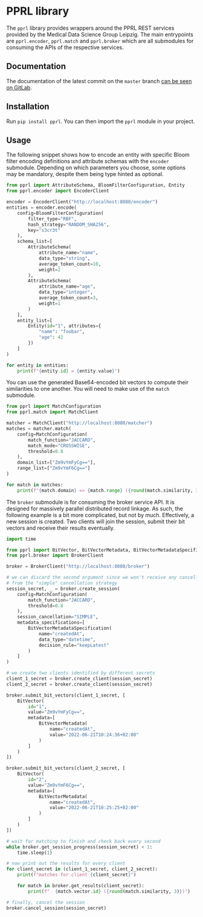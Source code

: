 # PPRL library

The `pprl` library provides wrappers around the PPRL REST services provided by the Medical Data Science Group Leipzig.
The main entrypoints are `pprl.encoder`, `pprl.match` and `pprl.broker` which are all submodules for consuming the APIs of the respective services.

## Documentation

The documentation of the latest commit on the `master` branch [can be seen on GitLab](https://pprl.gitlab.io/pprl-python-client/).

## Installation

Run `pip install pprl`.
You can then import the `pprl` module in your project.

## Usage

The following snippet shows how to encode an entity with specific Bloom filter encoding definitions and attribute schemas with the `encoder` submodule.
Depending on which parameters you choose, some options may be mandatory, despite them being type hinted as optional.

```py
from pprl import AttributeSchema, BloomFilterConfiguration, Entity
from pprl.encoder import EncoderClient

encoder = EncoderClient("http://localhost:8080/encoder")
entities = encoder.encode(
    config=BloomFilterConfiguration(
        filter_type="RBF",
        hash_strategy="RANDOM_SHA256",
        key="s3cr3t"
    ),
    schema_list=[
        AttributeSchema(
            attribute_name="name",
            data_type="string",
            average_token_count=10,
            weight=2
        ),
        AttributeSchema(
            attribute_name="age",
            data_type="integer",
            average_token_count=3,
            weight=1
        )
    ],
    entity_list=[
        Entity(id="1", attributes={
            "name": "foobar",
            "age": 42
        })
    ]
)

for entity in entities:
    print(f"{entity.id} = {entity.value}")
```

You can use the generated Base64-encoded bit vectors to compute their similarities to one another.
You will need to make use of the `match` submodule.

```py
from pprl import MatchConfiguration
from pprl.match import MatchClient

matcher = MatchClient("http://localhost:8080/matcher")
matches = matcher.match(
    config=MatchConfiguration(
        match_function="JACCARD",
        match_mode="CROSSWISE",
        threshold=0.8
    ),
    domain_list=["Zm9vYmFyCg=="],
    range_list=["Zm9vYmF6Cg=="]
)

for match in matches:
    print(f"{match.domain} => {match.range} ({round(match.similarity, 3)})")
```

The `broker` submodule is for consuming the broker service API.
It is designed for massively parallel distributed record linkage.
As such, the following example is a bit more complicated, but not by much.
Effectively, a new session is created.
Two clients will join the session, submit their bit vectors and receive their results eventually.

```py
import time

from pprl import BitVector, BitVectorMetadata, BitVectorMetadataSpecification, MatchConfiguration
from pprl.broker import BrokerClient

broker = BrokerClient("http://localhost:8080/broker")

# we can discard the second argument since we won't receive any cancellation arguments
# from the "simple" cancellation strategy
session_secret, _ = broker.create_session(
    config=MatchConfiguration(
        match_function="JACCARD",
        threshold=0.8
    ),
    session_cancellation="SIMPLE",
    metadata_specifications=[
        BitVectorMetadataSpecification(
            name="createdAt",
            data_type="datetime",
            decision_rule="keepLatest"
        )
    ]
)

# we create two clients identified by different secrets
client_1_secret = broker.create_client(session_secret)
client_2_secret = broker.create_client(session_secret)

broker.submit_bit_vectors(client_1_secret, [
    BitVector(
        id="1",
        value="Zm9vYmFyCg==",
        metadata=[
            BitVectorMetadata(
                name="createdAt", 
                value="2022-06-21T10:24:36+02:00"
            )
        ]
    )
])

broker.submit_bit_vectors(client_2_secret, [
    BitVector(
        id="2",
        value="Zm9vYmF6Cg==",
        metadata=[
            BitVectorMetadata(
                name="createdAt", 
                value="2022-06-21T10:25:25+02:00"
            )
        ]
    )
])

# wait for matching to finish and check back every second
while broker.get_session_progress(session_secret) < 1:
    time.sleep(1)

# now print out the results for every client
for client_secret in (client_1_secret, client_2_secret):
    print(f"matches for client {client_secret}")

    for match in broker.get_results(client_secret):
        print(f"  {match.vector.id} ({round(match.similarity, 3)})")

# finally, cancel the session
broker.cancel_session(session_secret)
```